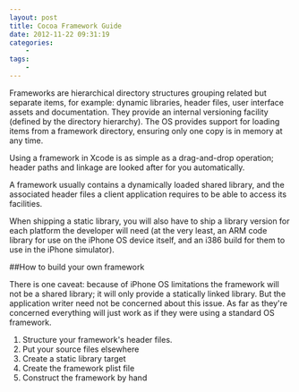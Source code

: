 ```yaml
--- 
layout: post
title: Cocoa Framework Guide
date: 2012-11-22 09:31:19
categories:
    - 
tags:
    -
---
```


Frameworks are hierarchical directory structures grouping related but separate items, for example: dynamic libraries, header files, user interface assets and documentation. They provide an internal versioning facility (defined by the directory hierarchy). The OS provides support for loading items from a framework directory, ensuring only one copy is in memory at any time.

Using a framework in Xcode is as simple as a drag-and-drop operation; header paths and linkage are looked after for you automatically.

A framework usually contains a dynamically loaded shared library, and the associated header files a client application requires to be able to access its facilities.

When shipping a static library, you will also have to ship a library version for each platform the developer will need (at the very least, an ARM code library for use on the iPhone OS device itself, and an i386 build for them to use in the iPhone simulator).


##How to build your own framework

There is one caveat: because of iPhone OS limitations the framework will not be a shared library; it will only provide a statically linked library. But the application writer need not be concerned about this issue. As far as they're concerned everything will just work as if they were using a standard OS framework.

1. Structure your framework's header files.
2. Put your source files elsewhere
3. Create a static library target
4. Create the framework plist file
5. Construct the framework by hand